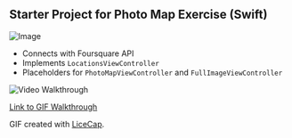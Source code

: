 ## Starter Project for Photo Map Exercise (Swift)
![Image](http://i.imgur.com/WIwqNtn.gif)

- Connects with Foursquare API
- Implements `LocationsViewController`
- Placeholders for `PhotoMapViewController` and `FullImageViewController`

<img src='http://i.imgur.com/LKV7bxl.gif' title='Video Walkthrough Week 1' width='' alt='Video Walkthrough' />

[Link to GIF Walkthrough](http://i.imgur.com/LKV7bxl.gif)

GIF created with [LiceCap](http://www.cockos.com/licecap/).
